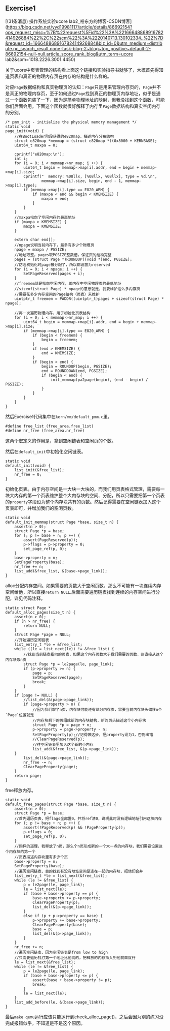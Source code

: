 ## Exercise1

[(31条消息) 操作系统实验ucore lab2_裕东方的博客-CSDN博客](https://blog.csdn.net/yyd19981117/article/details/86692154?ops_request_misc=%7B%22request%5Fid%22%3A%22166648868916782414926884%22%2C%22scm%22%3A%2220140713.130102334..%22%7D&request_id=166648868916782414926884&biz_id=0&utm_medium=distribute.pc_search_result.none-task-blog-2~blog~top_positive~default-2-86692154-null-null.article_score_rank_blog&utm_term=ucore lab2&spm=1018.2226.3001.4450)

关于ucore中页表管理的结构看上面这个链接和实验指导书就够了，大概首先得知道页表和真正的物理内存页在内存的结构是什么样的。

对应`Page`数据结构和真实物理页的认知：`Page`只是用来管理内存页的，`Page`并不是真正的物理内存页，至于如何通过`Page`找到真正的物理页内存地址，似乎是通过一个函数包装了一下，因为是简单物理地址的映射，但我没找到这个函数，可能你们后面会用。下面这个函数就很好解释了内存里`Page`数据结构和真实空闲内存的分别。

```
/* pmm_init - initialize the physical memory management */
static void
page_init(void) {
	//在BootLoader阶段获得的e820map，描述内存分布结构
    struct e820map *memmap = (struct e820map *)(0x8000 + KERNBASE);
    uint64_t maxpa = 0;

    cprintf("e820map:\n");
    int i;
    for (i = 0; i < memmap->nr_map; i ++) {
        uint64_t begin = memmap->map[i].addr, end = begin + memmap->map[i].size;
        cprintf("  memory: %08llx, [%08llx, %08llx], type = %d.\n",
                memmap->map[i].size, begin, end - 1, memmap->map[i].type);
        if (memmap->map[i].type == E820_ARM) {
            if (maxpa < end && begin < KMEMSIZE) {
                maxpa = end;
            }
        }
    }
    //maxpa指向了空闲内存的最高地址
    if (maxpa > KMEMSIZE) {
        maxpa = KMEMSIZE;
    }

    extern char end[];
	//npage说明当前内存下，最多有多少个物理页
    npage = maxpa / PGSIZE;
    //地址取整，pages取PGSIZE整数倍，保证页的结构完整
    pages = (struct Page *)ROUNDUP((void *)end, PGSIZE);
	//防治初始化时page被分配了，所以都设置为reserved
    for (i = 0; i < npage; i ++) {
        SetPageReserved(pages + i);
    }
	//freemem就是指向空闲内存，即内存中空闲物理页的最低地址
	//sizeof(struct Page) * npage的意思就是，我要维护这么多内存页
	//需要花多少内存空间的Page结构（页表）来维护
    uintptr_t freemem = PADDR((uintptr_t)pages + sizeof(struct Page) * npage);
	
	//再一次遍历物理内存，用于初始化页表结构
    for (i = 0; i < memmap->nr_map; i ++) {
        uint64_t begin = memmap->map[i].addr, end = begin + memmap->map[i].size;
        if (memmap->map[i].type == E820_ARM) {
            if (begin < freemem) {
                begin = freemem;
            }
            if (end > KMEMSIZE) {
                end = KMEMSIZE;
            }
            if (begin < end) {
                begin = ROUNDUP(begin, PGSIZE);
                end = ROUNDDOWN(end, PGSIZE);
                if (begin < end) {
                    init_memmap(pa2page(begin), (end - begin) / PGSIZE);
                }
            }
        }
    }
}
```

然后Exercise1代码集中在`kern/mm/default_pmm.c`里。

```
#define free_list (free_area.free_list)
#define nr_free (free_area.nr_free)
```

这两个宏定义的作用是，拿到空闲链表和空闲页的个数。

然后在`default_init`中初始化空闲链表。

```
static void
default_init(void) {
    list_init(&free_list);
    nr_free = 0;
}
```

初始化页表。由于内存空间是一大块一大块的，而我们用页表格式管理，需要每一块大内存的第一个页表维护整个大内存块的空间、分配，所以只需要把第一个页表的`property`字段设为整个内存块共有的页数。然后记得需要在空闲链表加入这个页表即可，并增加我们的空闲页数。

```
static void
default_init_memmap(struct Page *base, size_t n) {
    assert(n > 0);
    struct Page *p = base;
    for (; p != base + n; p ++) {
        assert(PageReserved(p));
        p->flags = p->property = 0;
        set_page_ref(p, 0);
    }
    base->property = n;
    SetPageProperty(base);
    nr_free += n;
    list_add(&free_list, &(base->page_link));
}
```

alloc分配内存空间。如果需要的页数大于空闲页数，那么不可能有一块连续内存空间给他，所以直接`return NULL`.后面需要遍历链表找到连续的内存空间进行分配，详见代码注释。

```
static struct Page *
default_alloc_pages(size_t n) {
    assert(n > 0);
    if (n > nr_free) {
        return NULL;
    }
    struct Page *page = NULL;
    //开始遍历空闲链表
    list_entry_t *le = &free_list;
    while ((le = list_next(le)) != &free_list) {
    	//找到当前链表指向的页表，如果这个内存页数大于我们需要的页数，则直接从这个内存块取n页
        struct Page *p = le2page(le, page_link);
        if (p->property >= n) {
            page = p;
            SetPageReserved(page);
            break;
        }
    }
    if (page != NULL) {
        //list_del(&(page->page_link));
        if (page->property > n) {
        	//因为我们取了n页，内存块可能还有部分内存页，需要当前内存块头偏移n个`Page`位置就是
        	//内存块剩下的页组成新的内存块结构，新的页头描述这个小内存块
            struct Page *p = page + n;
            p->property = page->property - n;
            SetPageProperty(p);//记得做这步，把property设为1，否则出错
            //ClearPageReserved(p);
            //往空闲链表里加入这个新的小内存
            list_add(&free_list, &(p->page_link));
    }
        list_del(&(page->page_link));
        nr_free -= n;
        ClearPageProperty(page);
    }
    return page;
}
```

free释放内存。

```
static void
default_free_pages(struct Page *base, size_t n) {
    assert(n > 0);
    struct Page *p = base;
    //首先遍历页表，把flags全部置0，并将ref清0，说明此时没有逻辑地址引用这块内存
    for (; p != base + n; p ++) {
        assert(!PageReserved(p) && !PageProperty(p));
        p->flags = 0;
        set_page_ref(p, 0);
    }
    //同样的道理，我释放了n页，那么个n页形成新的一个大一点的内存块，我们需要设置这个内存块的第一个
    //页表描述内存块里有多少个页
    base->property = n;
    SetPageProperty(base);
    //遍历空闲链表，目的找到有没有地址空间是连在一起的内存块，把他们合并
    list_entry_t *le = list_next(&free_list);
    while (le != &free_list) {
        p = le2page(le, page_link);
        le = list_next(le);
        if (base + base->property == p) {
            base->property += p->property;
            ClearPageProperty(p);
            list_del(&(p->page_link));
        }
        else if (p + p->property == base) {
            p->property += base->property;
            ClearPageProperty(base);
            base = p;
            list_del(&(p->page_link));
        }
    }
    nr_free += n;
    //遍历空闲链表，因为空闲链表是from low to high
    //只需要遍历找打第一个地址比他高的，把释放的内存插入到他前面就行
    le = list_next(&free_list);
    while (le != &free_list) {
        p = le2page(le, page_link);
        if (base + base->property <= p) {
            assert(base + base->property != p);
            break;
        }
        le = list_next(le);
    }
    list_add_before(le, &(base->page_link));
}
```

最后`make qemu`运行应该只能运行到check_alloc_page()，之后会因为别的练习没完成报错似乎，不知道是不是这个原因。